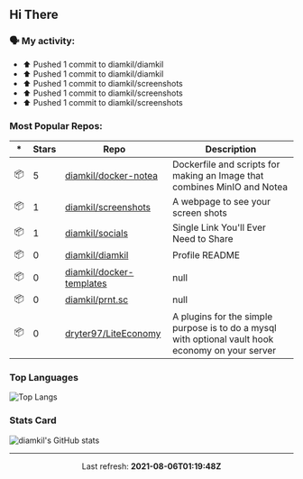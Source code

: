## Hi There

### 🗣 My activity:

* ⬆️ Pushed 1 commit to diamkil/diamkil
* ⬆️ Pushed 1 commit to diamkil/diamkil
* ⬆️ Pushed 1 commit to diamkil/screenshots
* ⬆️ Pushed 1 commit to diamkil/screenshots
* ⬆️ Pushed 1 commit to diamkil/screenshots

### Most Popular Repos:

|*|Stars|Repo|Description|
|---|---|---|---|
| 📦 | 5 | [diamkil/docker-notea](https://github.com/diamkil/docker-notea) | Dockerfile and scripts for making an Image that combines MinIO and Notea |
| 📦 | 1 | [diamkil/screenshots](https://github.com/diamkil/screenshots) | A webpage to see your screen shots |
| 📦 | 1 | [diamkil/socials](https://github.com/diamkil/socials) | Single Link You'll Ever Need to Share |
| 📦 | 0 | [diamkil/diamkil](https://github.com/diamkil/diamkil) | Profile README |
| 📦 | 0 | [diamkil/docker-templates](https://github.com/diamkil/docker-templates) | null |
| 📦 | 0 | [diamkil/prnt.sc](https://github.com/diamkil/prnt.sc) | null |
| 📦 | 0 | [dryter97/LiteEconomy](https://github.com/dryter97/LiteEconomy) | A plugins for the simple purpose is to do a mysql with optional vault hook economy on your server |

### Top Languages

![Top Langs](https://github-readme-stats.vercel.app/api/top-langs/?username=diamkil&layout=compact&langs_count=10)

### Stats Card

![diamkil's GitHub stats](https://github-readme-stats.vercel.app/api?username=diamkil&count_private=true&show_icons=true)

---

<p align="center">
  Last refresh: 
  <b>2021-08-06T01:19:48Z</b>
</p>
